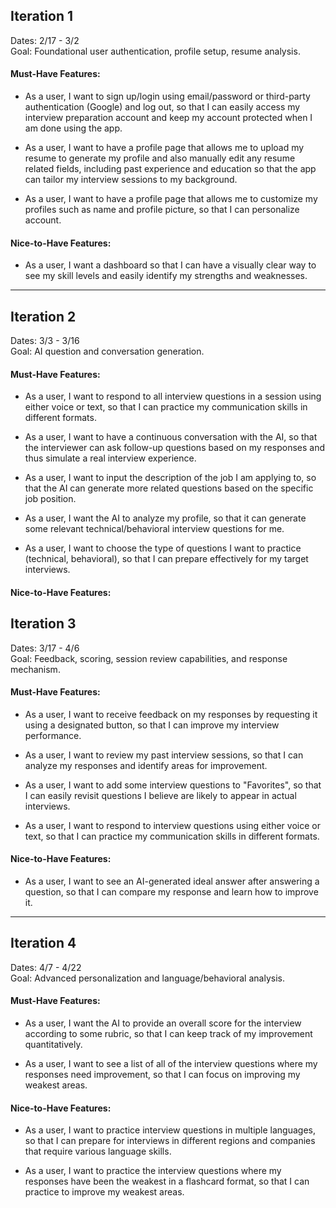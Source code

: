 ## Iteration 1
Dates: 2/17 - 3/2\
Goal: Foundational user authentication, profile setup, resume analysis.

#### Must-Have Features:
- As a user, I want to sign up/login using email/password or third-party authentication (Google) and log out, so that I can easily access my interview preparation account and keep my account protected when I am done using the app.

- As a user, I want to have a profile page that allows me to upload my resume to generate my profile and also manually edit any resume related fields, including past experience and education so that the app can tailor my interview sessions to my background.

- As a user, I want to have a profile page that allows me to customize my profiles such as name and profile picture, so that I can personalize account.


#### Nice-to-Have Features:
- As a user, I want a dashboard so that I can have a visually clear way to see my skill levels and easily identify my strengths and weaknesses.

* * * * *

## Iteration 2
Dates: 3/3 - 3/16\
Goal: AI question and conversation generation.

#### Must-Have Features:
-   As a user, I want to respond to all interview questions in a session using either voice or text, so that I can practice my communication skills in different formats. 

-   As a user, I want to have a continuous conversation with the AI, so that the interviewer can ask follow-up questions based on my responses and thus simulate a real interview experience.

-   As a user, I want to input the description of the job I am applying to, so that the AI can generate more related questions based on the specific job position.

-   As a user, I want the AI to analyze my profile, so that it can generate some relevant technical/behavioral interview questions for me.

-   As a user, I want to choose the type of questions I want to practice (technical, behavioral), so that I can prepare effectively for my target interviews.


#### Nice-to-Have Features:




## Iteration 3
Dates: 3/17 - 4/6\
Goal: Feedback, scoring, session review capabilities, and response mechanism.

#### Must-Have Features:

-   As a user, I want to receive feedback on my responses by requesting it using a designated button, so that I can improve my interview performance.

-   As a user, I want to review my past interview sessions, so that I can analyze my responses and identify areas for improvement.

-   As a user, I want to add some interview questions to "Favorites", so that I can easily revisit questions I believe are likely to appear in actual interviews.

-   As a user, I want to respond to interview questions using either voice or text, so that I can practice my communication skills in different formats.

#### Nice-to-Have Features:

-   As a user, I want to see an AI-generated ideal answer after answering a question, so that I can compare my response and learn how to improve it.


* * * * *

## Iteration 4
Dates: 4/7 - 4/22\
Goal: Advanced personalization and language/behavioral analysis.

#### Must-Have Features:

-   As a user, I want the AI to provide an overall score for the interview according to some rubric, so that I can keep track of my improvement quantitatively.

-   As a user, I want to see a list of all of the interview questions where my responses need improvement, so that I can focus on improving my weakest areas.

#### Nice-to-Have Features:

-   As a user, I want to practice interview questions in multiple languages, so that I can prepare for interviews in different regions and companies that require various language skills.

-   As a user, I want to practice the interview questions where my responses have been the weakest in a flashcard format, so that I can practice to improve my weakest areas.
